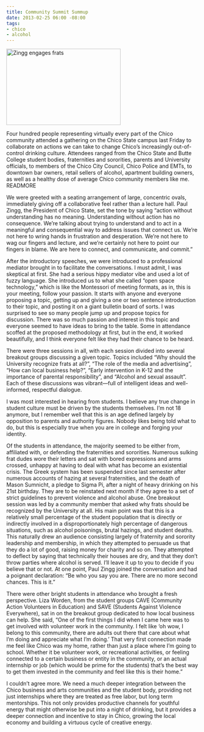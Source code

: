 ```yaml
---
title: Community Summit Summup
date: 2013-02-25 06:00 -08:00
tags:
- chico
- alcohol
---
```

<img class="right" alt="Zingg engages frats" height="200" src="https://mattolson-blog.s3.amazonaws.com/zingg-frats.jpg" width="300"/>

Four hundred people representing virtually every part of the Chico community attended a gathering on the Chico State campus last Friday to collaborate on actions we can take
to change Chico&rsquo;s increasingly out-of-control drinking culture. Attendees ranged from the Chico State and Butte College student bodies, fraternities and sororities, parents 
and University officials, to members of the Chico City Council, Chico Police and EMTs, to downtown bar owners, retail sellers of alcohol, apartment building owners, as well 
as a healthy dose of average Chico community members like me.
READMORE

We were greeted with a seating arrangement of large, concentric ovals, immediately giving off a collaborative feel rather than a lecture hall. Paul Zingg, the President of 
Chico State, set the tone by saying &ldquo;action without understanding has no meaning. Understanding without action has no consequence. We&rsquo;re talking about trying to understand 
and to act in a meaningful and consequential way to address issues that connect us. We&rsquo;re not here to wring hands in frustration and desperation. We&rsquo;re not here to wag our 
fingers and lecture, and we&rsquo;re certainly not here to point our fingers in blame. We are here to connect, and communicate, and commit.&rdquo;

After the introductory speeches, we were introduced to a professional mediator brought in to facilitate the conversations. I must admit, I was skeptical at first. She had 
a serious hippy mediator vibe and used a lot of fuzzy language. She introduced us to what she called &ldquo;open space technology,&rdquo; which is like the Montessori of meeting formats, 
as in, this is your meeting, follow your passion. It starts with anyone and everyone proposing a topic, getting up and giving a one or two sentence introduction to their topic, 
and posting it on a giant bulletin board of sorts. I was surprised to see so many people jump up and propose topics for discussion. There was so much passion and interest in 
this topic and everyone seemed to have ideas to bring to the table. Some in attendance scoffed at the proposed methodology at first, but in the end, it worked beautifully, 
and I think everyone felt like they had their chance to be heard.

There were three sessions in all, with each session divided into several breakout groups discussing a given topic. Topics included &ldquo;Why should the University recognize frats 
at all?&rdquo;, &ldquo;The role of the media and advertising&rdquo;, &ldquo;How can local business help?&rdquo;, &ldquo;Early intervention in K-12 and the importance of parental 
responsibility&rdquo;, and &ldquo;Alcohol and sexual assault&rdquo;. Each of these discussions was vibrant—full of intelligent ideas and well-informed, respectful dialogue.

I was most interested in hearing from students. I believe any true change in student culture must be driven by the students themselves. I&rsquo;m not 18 anymore, but I remember 
well that this is an age defined largely by opposition to parents and authority figures. Nobody likes being told what to do, but this is especially true when you are in 
college and forging your identity.

Of the students in attendance, the majority seemed to be either from, affiliated with, or defending the fraternities and sororities. Numerous sulking frat dudes wore their 
letters and sat with bored expressions and arms crossed, unhappy at having to deal with what has become an existential crisis. The Greek system has been suspended since last 
semester after numerous accounts of hazing at several fraternities, and the death of Mason Sumnicht, a pledge to Sigma Pi, after a night of heavy drinking on his 21st birthday. 
They are to be reinstated next month if they agree to a set of strict guidelines to prevent violence and alcohol abuse. One breakout session was led by a community member that 
asked why frats should be recognized by the University at all. His main point was that this is a relatively small percentage of the student population that is directly or 
indirectly involved in a disproportionately high percentage of dangerous situations, such as alcohol poisonings, brutal hazings, and student deaths. This naturally drew an 
audience consisting largely of fraternity and sorority leadership and membership, in which they attempted to persuade us that they do a lot of good, raising money for charity 
and so on. They attempted to deflect by saying that technically their houses are dry, and that they don&rsquo;t throw parties where alcohol is served. I&rsquo;ll leave it up to you to 
decide if you believe that or not. At one point, Paul Zingg joined the conversation and had a poignant declaration: &ldquo;Be who you say you are. There are no more second chances. 
This is it.&rdquo;

There were other bright students in attendance who brought a fresh perspective. Liza Worden, from the student groups CAVE (Community Action Volunteers in Education) and 
SAVE (Students Against Violence Everywhere), sat in on the breakout group dedicated to how local business can help. She said, &ldquo;One of the first things I did when I came 
here was to get involved with volunteer work in the community. I felt like &lsquo;oh wow, I belong to this community, there are adults out there that care about what I&rsquo;m doing 
and appreciate what I&rsquo;m doing.&rsquo; That very first connection made me feel like Chico was my home, rather than just a place where I&rsquo;m going to school. Whether it be volunteer 
work, or recreational activities, or feeling connected to a certain business or entity in the community, or an actual internship or job (which would be prime for the students) 
that&rsquo;s the best way to get them invested in the community and feel like this is their home.&rdquo;

I couldn&rsquo;t agree more. We need a much deeper integration between the Chico business and arts communities and the student body, providing not just internships where they are 
treated as free labor, but long term mentorships. This not only provides productive channels for youthful energy that might otherwise be put into a night of drinking, but 
it provides a deeper connection and incentive to stay in Chico, growing the local economy and building a virtuous cycle of creative energy.

